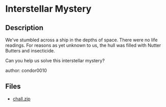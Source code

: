 # Interstellar Mystery

## Description

We've stumbled across a ship in the depths of space. There were no life readings. For reasons as yet unknown to us, the hull was filled with Nutter Butters and insecticide.

Can you help us solve this interstellar mystery?

author: condor0010

## Files

* [chall.zip](files/chall.zip)

